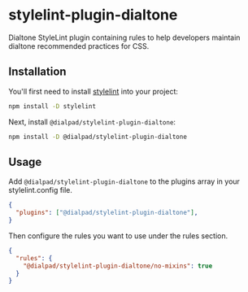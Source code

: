 # stylelint-plugin-dialtone

Dialtone StyleLint plugin containing rules to help developers maintain dialtone recommended practices for CSS.

## Installation

You'll first need to install [stylelint](https://stylelint.io/) into your project:

```sh
npm install -D stylelint
```

Next, install `@dialpad/stylelint-plugin-dialtone`:

```sh
npm install -D @dialpad/stylelint-plugin-dialtone
```

## Usage

Add `@dialpad/stylelint-plugin-dialtone` to the plugins array in your stylelint.config file.

```json
{
  "plugins": ["@dialpad/stylelint-plugin-dialtone"],
}
```

Then configure the rules you want to use under the rules section.

```json
{
  "rules": {
    "@dialpad/stylelint-plugin-dialtone/no-mixins": true
  }
}
```

